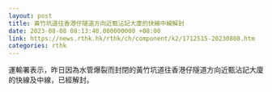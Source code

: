 ```yaml
---
layout: post
title: 黃竹坑道往香港仔隧道方向近甄沾記大廈的快線中線解封
date: 2023-08-08 08:13:40.000000000 +08:00
link: https://news.rthk.hk/rthk/ch/component/k2/1712515-20230808.htm
categories: rthk
---
```


運輸署表示，昨日因為水管爆裂而封閉的黃竹坑道往香港仔隧道方向近甄沾記大廈的快線及中線，已經解封。
